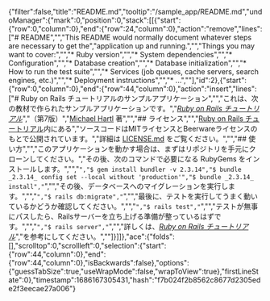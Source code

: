 {"filter":false,"title":"README.md","tooltip":"/sample_app/README.md","undoManager":{"mark":0,"position":0,"stack":[[{"start":{"row":0,"column":0},"end":{"row":24,"column":0},"action":"remove","lines":["# README","","This README would normally document whatever steps are necessary to get the","application up and running.","","Things you may want to cover:","","* Ruby version","","* System dependencies","","* Configuration","","* Database creation","","* Database initialization","","* How to run the test suite","","* Services (job queues, cache servers, search engines, etc.)","","* Deployment instructions","","* ...",""],"id":2},{"start":{"row":0,"column":0},"end":{"row":44,"column":0},"action":"insert","lines":["# Ruby on Rails チュートリアルのサンプルアプリケーション","","これは、次の教材で作られたサンプルアプリケーションです。","[*Ruby on Rails チュートリアル*](https://railstutorial.jp/)","（第7版）","[Michael Hartl](https://www.michaelhartl.com/) 著","","## ライセンス","","[Ruby on Rails チュートリアル](https://railstutorial.jp/)内にある","ソースコードはMITライセンスとBeerwareライセンスのもとで公開されています。","詳細は [LICENSE.md](LICENSE.md) をご覧ください。","","## 使い方","","このアプリケーションを動かす場合は、まずはリポジトリを手元にクローンしてください。","その後、次のコマンドで必要になる RubyGems をインストールします。","","```","$ gem install bundler -v 2.3.14","$ bundle _2.3.14_ config set --local without 'production'","$ bundle _2.3.14_ install","```","","その後、データベースへのマイグレーションを実行します。","","```","$ rails db:migrate","```","","最後に、テストを実行してうまく動いているかどうか確認してください。","","```","$ rails test","```","","テストが無事にパスしたら、Railsサーバーを立ち上げる準備が整っているはずです。","","```","$ rails server","```","","詳しくは、[*Ruby on Rails チュートリアル*](https://railstutorial.jp/)","を参考にしてください。",""]}]]},"ace":{"folds":[],"scrolltop":0,"scrollleft":0,"selection":{"start":{"row":44,"column":0},"end":{"row":44,"column":0},"isBackwards":false},"options":{"guessTabSize":true,"useWrapMode":false,"wrapToView":true},"firstLineState":0},"timestamp":1686167305431,"hash":"f7b024f2b8562c8677d2305ede2f3eecae27a006"}